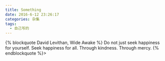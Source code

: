 ```yaml
---
title: Something
date: 2016-6-12 23:26:17
categories: 杂集
tags: 
  - 自己写的
---
```

{% blockquote David Levithan, Wide Awake %}
Do not just seek happiness for yourself. Seek happiness for all. Through kindness. Through mercy.
{% endblockquote %}> 



